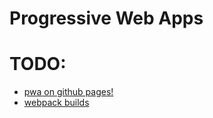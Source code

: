 # Progressive Web Apps

# TODO:
- [pwa on github pages!](https://github.com/gokulkrishh/demo-progressive-web-app)
- [webpack builds](https://github.com/webpack/webpack-pwa)

